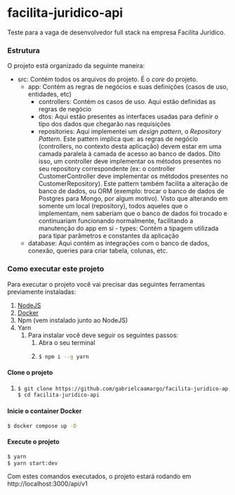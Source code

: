 # facilita-juridico-api

Teste para a vaga de desenvolvedor full stack na empresa Facilita Jurídico.

### Estrutura

O projeto está organizado da seguinte maneira: 
  - src: Contém todos os arquivos do projeto. É o _core_ do projeto.
    - app: Contém as regras de negócios e suas definições (casos de uso, entidades, etc)
      - controllers: Contém os casos de uso. Aqui estão definidas as regras de negócio
      - dtos: Aqui estão presentes as interfaces usadas para definir o tipo dos dados que chegarão nas requisições
      - repositories: Aqui implementei um _design pattern_, o _Repository Pattern_. Este pattern implica que: as regras de negócio (controllers, no contexto desta aplicação) devem estar em uma camada paralela à camada de acesso ao banco de dados. Dito isso, um controller deve implementar os métodos presentes no seu repository correspondente (ex: o controller CustomerController deve implementar os métdodos presentes no CustomerRepository). Este pattern também facilita a alteração de banco de dados, ou ORM (exemplo: trocar o banco de dados de Postgres para Mongo, por algum motivo). Visto que alterando em somente um local (repository), todos aqueles que o implementam, nem saberiam que o banco de dados foi trocado e continuariam funcionando normalmente, facilitando a manutenção do app em si - types: Contém a tipagem utilizada para tipar parâmetros e constantes da aplicação
    - database: Aqui contém as integrações com o banco de dados, conexão, queries para criar tabela, colunas, etc.

### Como executar este projeto

Para executar o projeto você vai precisar das seguintes ferramentas previamente instaladas:

1. [NodeJS](https://nodejs.org/en)
2. [Docker](https://www.docker.com/)
3. Npm (vem instalado junto ao NodeJS)
4. Yarn
   1. Para instalar você deve seguir os seguintes passos:
      1. Abra o seu terminal
      2. ```bash
         $ npm i --g yarn
         ```

#### Clone o projeto

1. ```bash
   $ git clone https://github.com/gabrielcaamargo/facilita-juridico-api.git
   $ cd facilita-juridico-api
   ```

#### Inicie o container Docker

```bash
$ docker compose up -D
```

#### Execute o projeto

```bash
$ yarn
$ yarn start:dev
```

Com estes comandos executados, o projeto estará rodando em http://localhost:3000/api/v1

